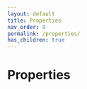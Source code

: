 ```yaml
---
layout: default
title: Properties
nav_order: 9
permalink: /properties/
has_children: true
---
```


# Properties